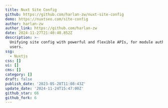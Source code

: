 ```yaml
---
title: Nuxt Site Config
github: https://github.com/harlan-zw/nuxt-site-config
demo: https://nuxtseo.com/site-config
author: harlan-zw
author_link: https://github.com/harlan-zw
date: 2024-11-27T21:40:40.852Z
description: >-
  Unifying site config with powerful and flexible APIs, for module authors and
  users.
ssg:
  - Nuxtjs
css: []
ui: []
cms: []
category: []
draft: false
publish_date: '2023-05-28T11:08:43Z'
update_date: '2024-11-24T15:47:00Z'
github_star: 66
github_fork: 6
---
```

